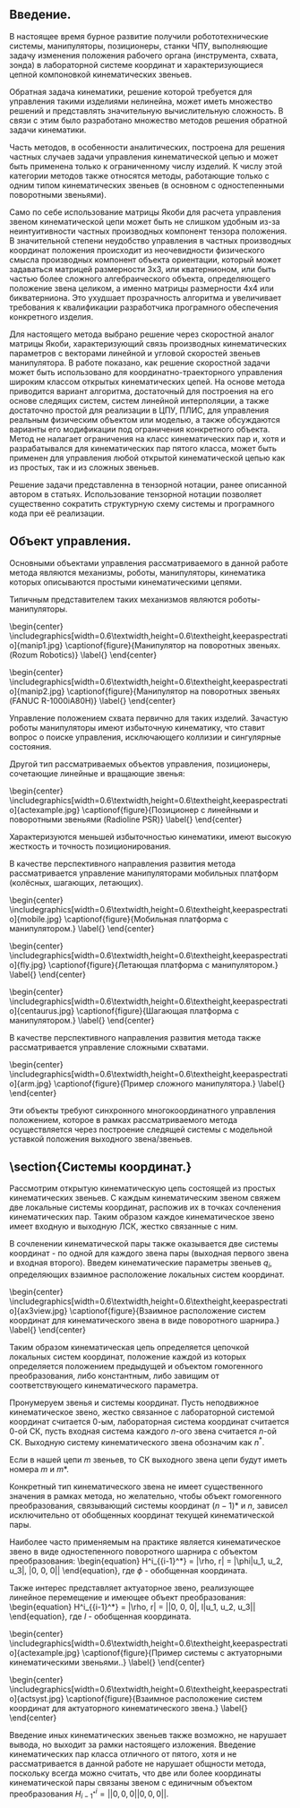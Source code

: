 

## Введение.

В настоящее время бурное развитие получили робототехнические системы, манипуляторы, позиционеры, станки ЧПУ, выполняющие задачу изменения положения рабочего органа (инструмента, схвата, зонда) в лабораторной системе координат и характеризующиеся цепной компоновкой кинематических звеньев.

Обратная задача кинематики, решение которой требуется для управления такими изделиями нелинейна, может иметь множество решений и представлять значительную вычислительную сложность. В связи с этим было разработано множество методов решения обратной задачи кинематики.

Часть методов, в особенности аналитических, построена для решения частных случаев задачи управления кинематической цепью и может быть применена только к ограниченному числу изделий. К числу этой категории методов также относятся методы, работающие только с одним типом кинематических звеньев (в основном с одностепенными поворотными звеньями).

Само по себе использование матрицы Якоби для расчета управления звеном кинематической цепи может быть не слишком удобным из-за неинтуитивности частных производных компонент тензора положения. В значительной степени неудобство управления в частных производных координат положения происходит из неочевидности физического смысла производных компонент объекта ориентации, который может задаваться матрицей размерности 3x3, или кватернионом, или быть частью более сложного алгебраического объекта, определяющего положение звена целиком, а именно матрицы размерности 4x4 или бикватерниона. Это ухудшает прозрачность алгоритма и увеличивает требования к квалификации разработчика програмного обеспечения конкретного изделия.

Для настоящего метода выбрано решение через скоростной аналог матрицы Якоби, характеризующий связь производных кинематических параметров с векторами линейной и угловой скоростей звеньев манипулятора. В работе показано, как решение скоростной задачи может быть использовано для координатно-траекторного управления широким классом открытых кинематических цепей. На основе метода приводится вариант алгоритма, достаточный для построения на его основе следящих систем, систем линейной интерполяции, а также достаточно простой для реализации в ЦПУ, ПЛИС, для управления реальным физическим объектом или моделью, а также обсуждаются варианты его модификации под ограничения конкретного объекта. Метод не налагает ограничения на класс кинематических пар и, хотя и разрабатывался для кинематических пар пятого класса, может быть применен для управления любой открытой кинематической цепью как из простых, так и из сложных звеньев.

Решение задачи представленна в тензорной нотации, ранее описанной автором в статьях. Использование тензорной нотации позволяет существенно сократить структурную схему системы и програмного кода при её реализации.


## Объект управления.

Основными объектами управления рассматриваемого в данной работе метода являются механизмы, роботы, манипуляторы, кинематика которых описываются простыми кинематическими цепями.

Типичным представителем таких механизмов являются роботы-манипуляторы.

\begin{center}
  \includegraphics[width=0.6\textwidth,height=0.6\textheight,keepaspectratio]{manip1.jpg}
  \captionof{figure}{Манипулятор на поворотных звеньях. (Rozum Robotics)}
  \label{}
\end{center}

\begin{center}
  \includegraphics[width=0.6\textwidth,height=0.6\textheight,keepaspectratio]{manip2.jpg}
  \captionof{figure}{Манипулятор на поворотных звеньях (FANUC R-1000iA80H)}
  \label{}
\end{center}

Управление положением схвата первично для таких изделий. Зачастую роботы манипуляторы имеют избыточную кинематику, что ставит вопрос о поиске управления, исключающего коллизии и сингулярные состояния.

Другой тип рассматриваемых объектов управления, позиционеры, сочетающие линейные и вращающие звенья:

\begin{center}
  \includegraphics[width=0.6\textwidth,height=0.6\textheight,keepaspectratio]{actexample.jpg}
  \captionof{figure}{Позиционер с линейными и поворотными звеньями (Radioline PSR)}
  \label{}
\end{center}

Характеризуются меньшей избыточностью кинематики, имеют высокую жесткость и точность позиционирования.

В качестве перспективного направления развития метода рассматривается управление манипуляторами мобильных платформ (колёсных, шагающих, летающих).

\begin{center}
  \includegraphics[width=0.6\textwidth,height=0.6\textheight,keepaspectratio]{mobile.jpg}
  \captionof{figure}{Мобильная платформа с манипулятором.}
  \label{}
\end{center}

\begin{center}
  \includegraphics[width=0.6\textwidth,height=0.6\textheight,keepaspectratio]{fly.jpg}
  \captionof{figure}{Летающая платформа с манипулятором.}
  \label{}
\end{center}

\begin{center}
  \includegraphics[width=0.6\textwidth,height=0.6\textheight,keepaspectratio]{centaurus.jpg}
  \captionof{figure}{Шагающая платформа с манипулятором.}
  \label{}
\end{center}

В качестве перспективного направления развития метода также рассматривается управление сложными схватами.

\begin{center}
  \includegraphics[width=0.6\textwidth,height=0.6\textheight,keepaspectratio]{arm.jpg}
  \captionof{figure}{Пример сложного манипулятора.}
  \label{}
\end{center}

Эти объекты требуют синхронного многокоординатного управления положением, которое в рамках рассматриваемого метода осуществляется через построение следящей системы с модельной уставкой положения выходного звена/звеньев.



## \section{Системы координат.}

Рассмотрим открытую кинематическую цепь состоящей из простых кинематических звеньев. С каждым кинематическим звеном свяжем две локальные системы координат, распожив их в точках сочленения кинематических пар. Таким образом каждое кинематическое звено имеет входную и выходную ЛСК, жестко связанные с ним.

В сочленении кинематической пары также оказывается две системы координат - по одной для каждого звена пары (выходная первого звена и входная второго). Введем кинематические параметры звеньев $q_i$, определяющих взаимное расположение локальных систем координат.

\begin{center}
  \includegraphics[width=0.6\textwidth,height=0.6\textheight,keepaspectratio]{ax3view.jpg}
  \captionof{figure}{Взаимное расположение систем координат для кинематического звена в виде поворотного шарнира.}
  \label{}
\end{center}

Таким образом кинематическая цепь определяется цепочкой локальных систем координат, положение каждой из которых определяется положением предыдущей и объектом гомогенного преобразования, либо константным, либо завищим от соответствующего кинематического параметра.

Пронумеруем звенья и системы координат. Пусть неподвижное кинематическое звено, жестко связанное с лабораторной системой координат считается 0-ым, лабораторная система координат считается 0-ой СК, пусть входная система каждого $n$-ого звена считается $n$-ой СК. Выходную систему кинематического звена обозначим как $n^*$. 

Если в нашей цепи $m$ звеньев, то СК выходного звена цепи будут иметь номера $m$ и $m*$.

Конкретный тип кинематического звена не имеет существенного значения в рамках метода, но желательно, чтобы объект гомогенного преобразования, связывающий системы координат $(n-1)*$ и $n$, зависел исключительно от обобщенных координат текущей кинематической пары.

Наиболее часто применяемым на практике является кинематическое звено в виде одностепенного поворотного шарнира с объектом преобразования:
\begin{equation}
H^i_{{i-1}^*} = |\rho, r| = |\phi|u_1, u_2, u_3|, |0, 0, 0||
\end{equation}, где $\phi$ - обобщенная координата.

Также интерес представляет актуаторное звено, реализующее линейное перемещение и имеющее объект преобразования:
\begin{equation}
H^i_{{i-1}^*} = |\rho, r| = ||0, 0, 0|, l|u_1, u_2, u_3||
\end{equation}, где $l$ - обобщенная координата.

\begin{center}
  \includegraphics[width=0.6\textwidth,height=0.6\textheight,keepaspectratio]{actexample.jpg}
  \captionof{figure}{Пример системы с актуаторными кинематическими звеньями..}
  \label{}
\end{center}

\begin{center}
  \includegraphics[width=0.6\textwidth,height=0.6\textheight,keepaspectratio]{actsyst.jpg}
  \captionof{figure}{Взаимное расположение систем координат для актуаторного кинематического звена.}
  \label{}
\end{center}

Введение иных кинематических звеньев также возможно, не нарушает вывода, но выходит за рамки настоящего изложения. Введение кинематических пар класса отличного от пятого, хотя и не рассматривается в данной работе не нарушает общности метода, поскольку всегда можно считать, что две или более координаты кинематической пары связаны звеном с единичным объектом преобразования $H^i_{{i-1}^*} = ||0, 0, 0| |0, 0, 0||$.